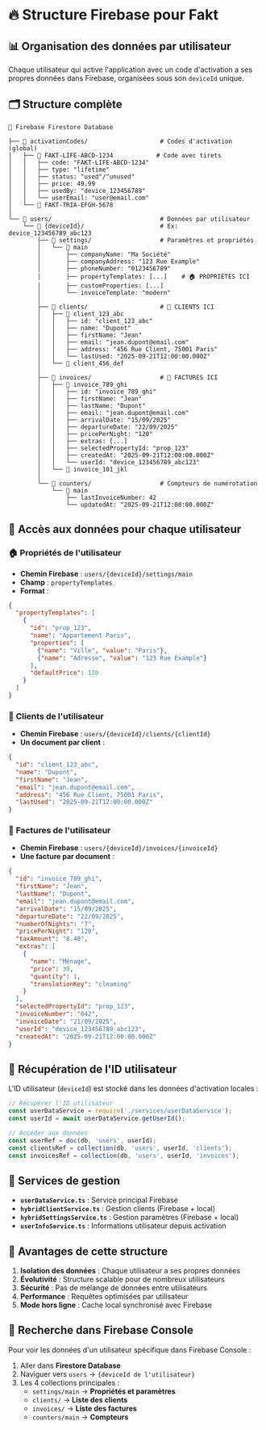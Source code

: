 # 🔥 Structure Firebase pour Fakt

## 📊 Organisation des données par utilisateur

Chaque utilisateur qui active l'application avec un code d'activation a ses propres données dans Firebase, organisées sous son `deviceId` unique.

## 🗂️ Structure complète

```
📁 Firebase Firestore Database

├── 📁 activationCodes/                    # Codes d'activation (global)
│   ├── 📄 FAKT-LIFE-ABCD-1234            # Code avec tirets
│   │   ├── code: "FAKT-LIFE-ABCD-1234"
│   │   ├── type: "lifetime"
│   │   ├── status: "used"/"unused"
│   │   ├── price: 49.99
│   │   ├── usedBy: "device_123456789"
│   │   └── userEmail: "user@email.com"
│   └── 📄 FAKT-TRIA-EFGH-5678
│
└── 📁 users/                              # Données par utilisateur
    └── 📁 {deviceId}/                     # Ex: device_123456789_abc123
        ├── 📁 settings/                   # Paramètres et propriétés
        │   └── 📄 main
        │       ├── companyName: "Ma Société"
        │       ├── companyAddress: "123 Rue Example"
        │       ├── phoneNumber: "0123456789"
        │       ├── propertyTemplates: [...]    # 🏠 PROPRIÉTÉS ICI
        │       ├── customProperties: [...]
        │       └── invoiceTemplate: "modern"
        │
        ├── 📁 clients/                    # 👥 CLIENTS ICI
        │   ├── 📄 client_123_abc
        │   │   ├── id: "client_123_abc"
        │   │   ├── name: "Dupont"
        │   │   ├── firstName: "Jean"
        │   │   ├── email: "jean.dupont@email.com"
        │   │   ├── address: "456 Rue Client, 75001 Paris"
        │   │   └── lastUsed: "2025-09-21T12:00:00.000Z"
        │   └── 📄 client_456_def
        │
        ├── 📁 invoices/                   # 🧾 FACTURES ICI
        │   ├── 📄 invoice_789_ghi
        │   │   ├── id: "invoice_789_ghi"
        │   │   ├── firstName: "Jean"
        │   │   ├── lastName: "Dupont"
        │   │   ├── email: "jean.dupont@email.com"
        │   │   ├── arrivalDate: "15/09/2025"
        │   │   ├── departureDate: "22/09/2025"
        │   │   ├── pricePerNight: "120"
        │   │   ├── extras: [...]
        │   │   ├── selectedPropertyId: "prop_123"
        │   │   ├── createdAt: "2025-09-21T12:00:00.000Z"
        │   │   └── userId: "device_123456789_abc123"
        │   └── 📄 invoice_101_jkl
        │
        └── 📁 counters/                   # Compteurs de numérotation
            └── 📄 main
                ├── lastInvoiceNumber: 42
                └── updatedAt: "2025-09-21T12:00:00.000Z"
```

## 🎯 Accès aux données pour chaque utilisateur

### 🏠 **Propriétés de l'utilisateur**
- **Chemin Firebase** : `users/{deviceId}/settings/main`
- **Champ** : `propertyTemplates`
- **Format** :
```json
{
  "propertyTemplates": [
    {
      "id": "prop_123",
      "name": "Appartement Paris",
      "properties": [
        {"name": "Ville", "value": "Paris"},
        {"name": "Adresse", "value": "123 Rue Example"}
      ],
      "defaultPrice": 120
    }
  ]
}
```

### 👥 **Clients de l'utilisateur**
- **Chemin Firebase** : `users/{deviceId}/clients/{clientId}`
- **Un document par client** :
```json
{
  "id": "client_123_abc",
  "name": "Dupont",
  "firstName": "Jean",
  "email": "jean.dupont@email.com",
  "address": "456 Rue Client, 75001 Paris",
  "lastUsed": "2025-09-21T12:00:00.000Z"
}
```

### 🧾 **Factures de l'utilisateur**
- **Chemin Firebase** : `users/{deviceId}/invoices/{invoiceId}`
- **Une facture par document** :
```json
{
  "id": "invoice_789_ghi",
  "firstName": "Jean",
  "lastName": "Dupont",
  "email": "jean.dupont@email.com",
  "arrivalDate": "15/09/2025",
  "departureDate": "22/09/2025",
  "numberOfNights": "7",
  "pricePerNight": "120",
  "taxAmount": "8.40",
  "extras": [
    {
      "name": "Ménage",
      "price": 30,
      "quantity": 1,
      "translationKey": "cleaning"
    }
  ],
  "selectedPropertyId": "prop_123",
  "invoiceNumber": "042",
  "invoiceDate": "21/09/2025",
  "userId": "device_123456789_abc123",
  "createdAt": "2025-09-21T12:00:00.000Z"
}
```

## 🔑 Récupération de l'ID utilisateur

L'ID utilisateur (`deviceId`) est stocké dans les données d'activation locales :

```typescript
// Récupérer l'ID utilisateur
const userDataService = require('./services/userDataService');
const userId = await userDataService.getUserId();

// Accéder aux données
const userRef = doc(db, 'users', userId);
const clientsRef = collection(db, 'users', userId, 'clients');
const invoicesRef = collection(db, 'users', userId, 'invoices');
```

## 🔄 Services de gestion

- **`userDataService.ts`** : Service principal Firebase
- **`hybridClientService.ts`** : Gestion clients (Firebase + local)
- **`hybridSettingsService.ts`** : Gestion paramètres (Firebase + local)
- **`userInfoService.ts`** : Informations utilisateur depuis activation

## 🚀 Avantages de cette structure

1. **Isolation des données** : Chaque utilisateur a ses propres données
2. **Évolutivité** : Structure scalable pour de nombreux utilisateurs
3. **Sécurité** : Pas de mélange de données entre utilisateurs
4. **Performance** : Requêtes optimisées par utilisateur
5. **Mode hors ligne** : Cache local synchronisé avec Firebase

## 🎯 Recherche dans Firebase Console

Pour voir les données d'un utilisateur spécifique dans Firebase Console :

1. Aller dans **Firestore Database**
2. Naviguer vers `users` → `{deviceId de l'utilisateur}`
3. Les 4 collections principales :
   - `settings/main` → **Propriétés et paramètres**
   - `clients/` → **Liste des clients**
   - `invoices/` → **Liste des factures**
   - `counters/main` → **Compteurs**